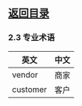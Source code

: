 
## [返回目录](../readme.md)  

### 2.3 专业术语

   英文     |   中文
  -------- | ---
  vendor   | 商家
  customer | 客户

